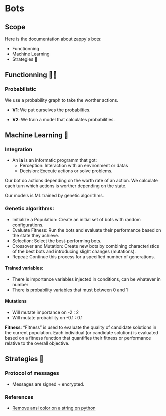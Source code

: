 # Bots

## Scope

Here is the documentation about zappy's bots:
- Functionning
- Machine Learning
- Strategies
🤖<br>

## Functionning 🧑‍💼

### Probabilistic

We use a probability graph to take the worther actions.

* **V1**: We put ourselves the probabilties.

* **V2**: We train a model that calculates probabilities.

## Machine Learning 📖

### Integration
* An **ia** is an informatic programm that got:
    * Perception: Interaction with an environment or datas
    * Decision: Execute actions or solve problems.

Our bot do actions depending on the worth rate of an action. We calculate each turn which actions is worther depending on the state.<br>

Our models is ML trained by genetic algorithms.

### Genetic algorithms:
- Initialize a Population: Create an initial set of bots with random configurations.
- Evaluate Fitness: Run the bots and evaluate their performance based on the state they achieve.
- Selection: Select the best-performing bots.
- Crossover and Mutation: Create new bots by combining characteristics of the best bots and introducing slight changes (mutations).
- Repeat: Continue this process for a specified number of generations.

#### Trained variables:
- There is importance variables injected in conditions, can be whatever in number
- There is probability variables that must between 0 and 1

#### Mutations
- Will mutate importance on -2 : 2
- Will mutate probability on -0.1 : 0.1

**Fitness**: “Fitness” is used to evaluate the quality of candidate solutions in the current population. Each individual (or candidate solution) is evaluated based on a fitness function that quantifies their fitness or performance relative to the overall objective.

## Strategies 🥷

### Protocol of messages

- Messages are signed + encrypted.

### References
- [Remove ansi color on a string on python](https://stackoverflow.com/questions/14693701/how-can-i-remove-the-ansi-escape-sequences-from-a-string-in-python)